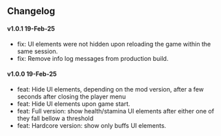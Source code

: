 ## Changelog

#### v1.0.1 19-Feb-25

- fix: UI elements were not hidden upon reloading the game within the same session.
- fix: Remove info log messages from production build.

#### v1.0.0 19-Feb-25

- feat: Hide UI elements, depending on the mod version, after a few seconds after closing the player menu
- feat: Hide UI elements upon game start.
- feat: Full version: show health/stamina UI elements after either one of they fall bellow a threshold
- feat: Hardcore version: show only buffs UI elements.
